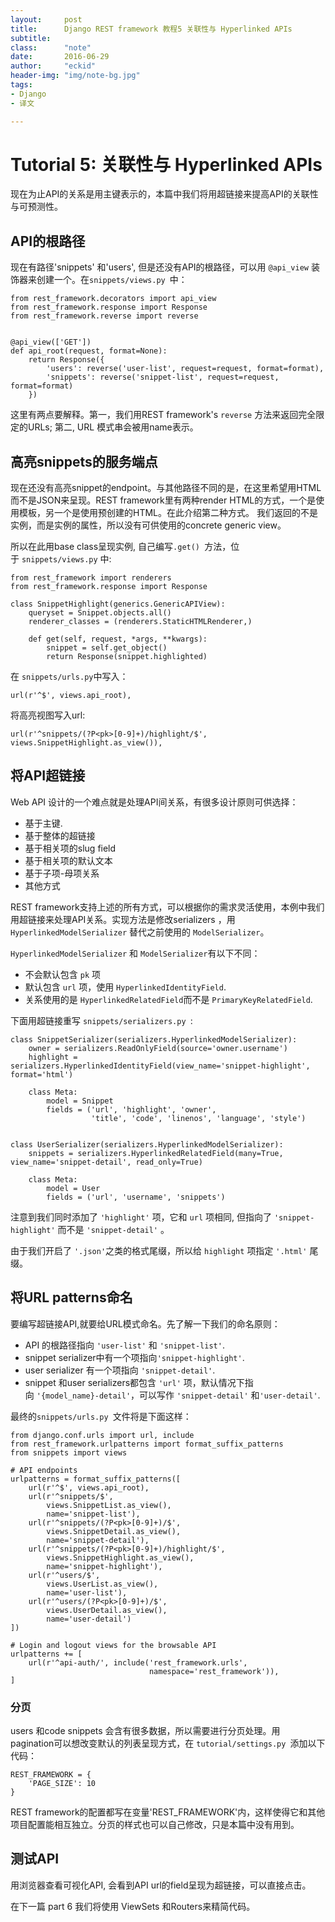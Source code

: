 ```yaml
---
layout:     post
title:      Django REST framework 教程5 关联性与 Hyperlinked APIs
subtitle:   
class:		"note"
date:       2016-06-29
author:     "eckid"
header-img: "img/note-bg.jpg"
tags:
- Django
- 译文

---
```

# Tutorial 5: 关联性与 Hyperlinked APIs

现在为止API的关系是用主键表示的，本篇中我们将用超链接来提高API的关联性与可预测性。

## API的根路径

现在有路径'snippets' 和'users', 但是还没有API的根路径，可以用 `@api_view` 装饰器来创建一个。在`snippets/views.py `中：

```
from rest_framework.decorators import api_view
from rest_framework.response import Response
from rest_framework.reverse import reverse


@api_view(['GET'])
def api_root(request, format=None):
    return Response({
        'users': reverse('user-list', request=request, format=format),
        'snippets': reverse('snippet-list', request=request, format=format)
    })
```

这里有两点要解释。第一，我们用REST framework's `reverse` 方法来返回完全限定的URLs; 第二, URL 模式串会被用name表示。

## 高亮snippets的服务端点

现在还没有高亮snippet的endpoint。与其他路径不同的是，在这里希望用HTML而不是JSON来呈现。REST framework里有两种render HTML的方式，一个是使用模板，另一个是使用预创建的HTML。在此介绍第二种方式。
我们返回的不是实例，而是实例的属性，所以没有可供使用的concrete generic view。

所以在此用base class呈现实例, 自己编写`.get() `方法，位于 `snippets/views.py` 中:

```
from rest_framework import renderers
from rest_framework.response import Response

class SnippetHighlight(generics.GenericAPIView):
    queryset = Snippet.objects.all()
    renderer_classes = (renderers.StaticHTMLRenderer,)

    def get(self, request, *args, **kwargs):
        snippet = self.get_object()
        return Response(snippet.highlighted)
```

在 `snippets/urls.py`中写入：

```
url(r'^$', views.api_root),
```

将高亮视图写入url:

```
url(r'^snippets/(?P<pk>[0-9]+)/highlight/$', views.SnippetHighlight.as_view()),
```

## 将API超链接

Web API 设计的一个难点就是处理API间关系，有很多设计原则可供选择：

- 基于主键.
- 基于整体的超链接
- 基于相关项的slug field
- 基于相关项的默认文本
- 基于子项-母项关系
- 其他方式

REST framework支持上述的所有方式，可以根据你的需求灵活使用，本例中我们用超链接来处理API关系。实现方法是修改serializers ，用`HyperlinkedModelSerializer` 替代之前使用的 `ModelSerializer`。

`HyperlinkedModelSerializer` 和 `ModelSerializer`有以下不同：

- 不会默认包含 `pk` 项
- 默认包含 `url` 项，使用 `HyperlinkedIdentityField`.
- 关系使用的是 `HyperlinkedRelatedField`而不是 `PrimaryKeyRelatedField`.

下面用超链接重写 `snippets/serializers.py `:

```
class SnippetSerializer(serializers.HyperlinkedModelSerializer):
    owner = serializers.ReadOnlyField(source='owner.username')
    highlight = serializers.HyperlinkedIdentityField(view_name='snippet-highlight', format='html')

    class Meta:
        model = Snippet
        fields = ('url', 'highlight', 'owner',
                  'title', 'code', 'linenos', 'language', 'style')


class UserSerializer(serializers.HyperlinkedModelSerializer):
    snippets = serializers.HyperlinkedRelatedField(many=True, view_name='snippet-detail', read_only=True)

    class Meta:
        model = User
        fields = ('url', 'username', 'snippets')
```

注意到我们同时添加了 `'highlight'` 项，它和 `url` 项相同, 但指向了 `'snippet-highlight'` 而不是 `'snippet-detail'` 。

由于我们开启了 `'.json'`之类的格式尾缀，所以给 `highlight` 项指定 `'.html'` 尾缀。


## 将URL patterns命名

要编写超链接API,就要给URL模式命名。先了解一下我们的命名原则：

- API 的根路径指向 `'user-list'` 和 `'snippet-list'`.
- snippet serializer中有一个项指向`'snippet-highlight'`.
- user serializer 有一个项指向 `'snippet-detail'`.
- snippet 和user serializers都包含 `'url'` 项，默认情况下指向 `'{model_name}-detail'`，可以写作 `'snippet-detail'` 和`'user-detail'`.

最终的`snippets/urls.py `文件将是下面这样：

```
from django.conf.urls import url, include
from rest_framework.urlpatterns import format_suffix_patterns
from snippets import views

# API endpoints
urlpatterns = format_suffix_patterns([
    url(r'^$', views.api_root),
    url(r'^snippets/$',
        views.SnippetList.as_view(),
        name='snippet-list'),
    url(r'^snippets/(?P<pk>[0-9]+)/$',
        views.SnippetDetail.as_view(),
        name='snippet-detail'),
    url(r'^snippets/(?P<pk>[0-9]+)/highlight/$',
        views.SnippetHighlight.as_view(),
        name='snippet-highlight'),
    url(r'^users/$',
        views.UserList.as_view(),
        name='user-list'),
    url(r'^users/(?P<pk>[0-9]+)/$',
        views.UserDetail.as_view(),
        name='user-detail')
])

# Login and logout views for the browsable API
urlpatterns += [
    url(r'^api-auth/', include('rest_framework.urls',
                               namespace='rest_framework')),
]
```

### 分页

users 和code snippets 会含有很多数据，所以需要进行分页处理。用 pagination可以想改变默认的列表呈现方式，在 `tutorial/settings.py `添加以下代码：

```
REST_FRAMEWORK = {
    'PAGE_SIZE': 10
}
```

REST framework的配置都写在变量'REST_FRAMEWORK'内，这样使得它和其他项目配置能相互独立。分页的样式也可以自己修改，只是本篇中没有用到。

## 测试API
用浏览器查看可视化API, 会看到API url的field呈现为超链接，可以直接点击。

在下一篇 part 6 我们将使用 ViewSets 和Routers来精简代码。
